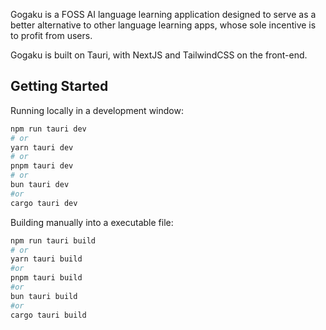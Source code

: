 Gogaku is a FOSS AI language learning application designed to serve as a better alternative to other language learning apps, whose sole incentive is to profit from users.

Gogaku is built on Tauri, with NextJS and TailwindCSS on the front-end.

## Getting Started

Running locally in a development window:

```bash
npm run tauri dev
# or
yarn tauri dev
# or
pnpm tauri dev
# or
bun tauri dev
#or
cargo tauri dev
```

Building manually into a executable file:

```bash
npm run tauri build
# or
yarn tauri build
#or 
pnpm tauri build
#or 
bun tauri build
#or
cargo tauri build

```
